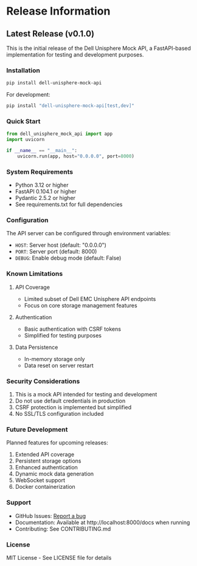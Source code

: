 # Release Information

## Latest Release (v0.1.0)

This is the initial release of the Dell Unisphere Mock API, a FastAPI-based implementation for testing and development purposes.

### Installation

```bash
pip install dell-unisphere-mock-api
```

For development:
```bash
pip install "dell-unisphere-mock-api[test,dev]"
```

### Quick Start

```python
from dell_unisphere_mock_api import app
import uvicorn

if __name__ == "__main__":
    uvicorn.run(app, host="0.0.0.0", port=8000)
```

### System Requirements

- Python 3.12 or higher
- FastAPI 0.104.1 or higher
- Pydantic 2.5.2 or higher
- See requirements.txt for full dependencies

### Configuration

The API server can be configured through environment variables:
- `HOST`: Server host (default: "0.0.0.0")
- `PORT`: Server port (default: 8000)
- `DEBUG`: Enable debug mode (default: False)

### Known Limitations

1. API Coverage
   - Limited subset of Dell EMC Unisphere API endpoints
   - Focus on core storage management features

2. Authentication
   - Basic authentication with CSRF tokens
   - Simplified for testing purposes

3. Data Persistence
   - In-memory storage only
   - Data reset on server restart

### Security Considerations

1. This is a mock API intended for testing and development
2. Do not use default credentials in production
3. CSRF protection is implemented but simplified
4. No SSL/TLS configuration included

### Future Development

Planned features for upcoming releases:
1. Extended API coverage
2. Persistent storage options
3. Enhanced authentication
4. Dynamic mock data generation
5. WebSocket support
6. Docker containerization

### Support

- GitHub Issues: [Report a bug](https://github.com/nirabo/dell-unisphere-mock-api/issues)
- Documentation: Available at http://localhost:8000/docs when running
- Contributing: See CONTRIBUTING.md

### License

MIT License - See LICENSE file for details
